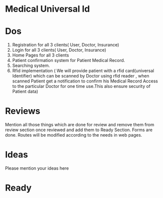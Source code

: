 # Medical Universal Id

 # Dos

1. Registration for all 3 clients( User, Doctor, Insurance)
2. Login for all 3 clients( User, Doctor, Insurance)
3. Home Pages for all 3 clients
4. Patient confirmation system for Patient Medical Record.
5. Searching system.
6. Rfid implementation ( We will provide patient with a rfid card(universal Identifier) which can be scanned by Doctor using rfid reader , when scanned Patient get a notification to confirm his Medical Record Access to the particular Doctor for one time use.This also ensure security of Patient data)

 # Reviews
  Mention all those things which are done for review and remove them from review section once reviewed and add them to Ready Section.
  Forms are done.
  Routes will be modified according to the needs in web pages.
 
 
 # Ideas
  Please mention your ideas here
 
 # Ready
